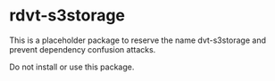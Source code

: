 ﻿# rdvt-s3storage

This is a placeholder package to reserve the name dvt-s3storage and prevent dependency confusion attacks.

Do not install or use this package.
